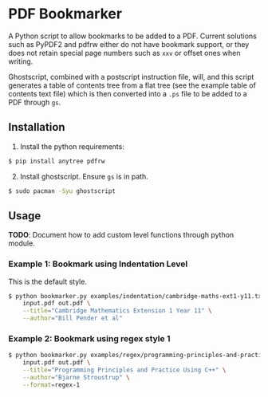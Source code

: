 # PDF Bookmarker

A Python script to allow bookmarks to be added to a PDF.
Current solutions such as PyPDF2 and pdfrw either do not have bookmark support, 
or they does not retain special page numbers such as `xxv` or offset ones when writing.

Ghostscript, combined with a postscript instruction file, will, and this script generates
a table of contents tree from a flat tree (see the example table of contents text file)
which is then converted into a `.ps` file to be added to a PDF through `gs`.

## Installation
1. Install the python requirements:
```bash
$ pip install anytree pdfrw
```
2. Install ghostscript. Ensure `gs` is in path.
```bash
$ sudo pacman -Syu ghostscript
```

## Usage
**TODO**: Document how to add custom level functions through python module.

### Example 1: Bookmark using Indentation Level
This is the default style.
```bash
$ python bookmarker.py examples/indentation/cambridge-maths-ext1-y11.txt \
    input.pdf out.pdf \
    --title="Cambridge Mathematics Extension 1 Year 11" \
    --author="Bill Pender et al"
```

### Example 2: Bookmark using regex style 1
```bash
$ python bookmarker.py examples/regex/programming-principles-and-practice-using-c++.txt \
    input.pdf out.pdf \
    --title="Programming Principles and Practice Using C++" \
    --author="Bjarne Stroustrup" \
    --format=regex-1
```
